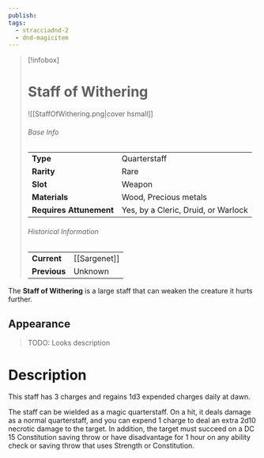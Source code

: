 ```yaml
---
publish: 
tags:
  - stracciadnd-2
  - dnd-magicitem
---
```

> [!infobox]  
> # Staff of Withering
> ![[StaffOfWithering.png|cover hsmall]]
> ###### Base Info
> | | |
> |---|---|
> | **Type** | Quarterstaff |
> | **Rarity** | Rare |
> | **Slot** | Weapon |
> | **Materials** | Wood, Precious metals |
> | **Requires Attunement** | Yes, by a Cleric, Druid, or Warlock |
> ###### Historical Information
> | | |
> |---|---|
> | **Current** | [[Sargenet]] |
> | **Previous** | Unknown |

The **Staff of Withering** is a large staff that can weaken the creature it hurts further.
## Appearance
>TODO: Looks description
# Description
This staff has 3 charges and regains 1d3 expended charges daily at dawn.  
  
The staff can be wielded as a magic quarterstaff. On a hit, it deals damage as a normal quarterstaff, and you can expend 1 charge to deal an extra 2d10 necrotic damage to the target. In addition, the target must succeed on a DC 15 Constitution saving throw or have disadvantage for 1 hour on any ability check or saving throw that uses Strength or Constitution.